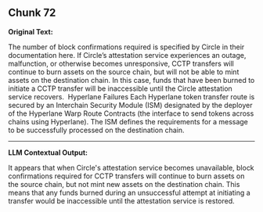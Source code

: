 ## Chunk 72

**Original Text:**

The number of block confirmations required is specified by Circle in their documentation here. If Circle’s attestation service experiences an outage, malfunction, or otherwise becomes unresponsive, CCTP transfers will continue to burn assets on the source chain, but will not be able to mint assets on the destination chain. In this case, funds that have been burned to initiate a CCTP transfer will be inaccessible until the Circle attestation service recovers. ​
Hyperlane Failures
Each Hyperlane token transfer route is secured by an Interchain Security Module (ISM) designated by the deployer of the Hyperlane Warp Route Contracts (the interface to send tokens across chains using Hyperlane). The ISM defines the requirements for a message to be successfully processed on the destination chain.

---

**LLM Contextual Output:**

It appears that when Circle's attestation service becomes unavailable, block confirmations required for CCTP transfers will continue to burn assets on the source chain, but not mint new assets on the destination chain. This means that any funds burned during an unsuccessful attempt at initiating a transfer would be inaccessible until the attestation service is restored.
